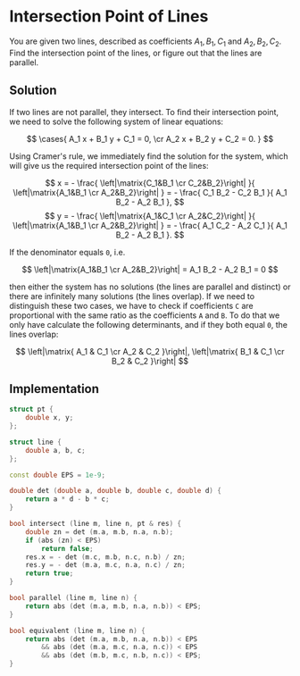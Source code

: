 <!--?title Intersection Point of Lines-->

# Intersection Point of Lines

You are given two lines, described as coefficients $A_1, B_1, C_1$ and $A_2, B_2, C_2$. Find the intersection point of the lines, or figure out that the lines are parallel.

## Solution

If two lines are not parallel, they intersect. To find their intersection point, we need to solve the following system of linear equations:

$$ \cases{ A_1 x + B_1 y + C_1 = 0, \cr
A_2 x + B_2 y + C_2 = 0. } $$

Using Cramer's rule, we immediately find the solution for the system, which will give us the required intersection point of the lines:

$$ x = - \frac{ \left|\matrix{C_1&B_1 \cr C_2&B_2}\right| }{ \left|\matrix{A_1&B_1 \cr A_2&B_2}\right| } = - \frac{ C_1 B_2 - C_2 B_1 }{ A_1 B_2 - A_2 B_1 }, $$
$$ y = - \frac{ \left|\matrix{A_1&C_1 \cr A_2&C_2}\right| }{ \left|\matrix{A_1&B_1 \cr A_2&B_2}\right| } = - \frac{ A_1 C_2 - A_2 C_1 }{ A_1 B_2 - A_2 B_1 }. $$

If the denominator equals `0`, i.e.

$$ \left|\matrix{A_1&B_1 \cr A_2&B_2}\right| = A_1 B_2 - A_2 B_1 = 0 $$

then either the system has no solutions (the lines are parallel and distinct) or there are infinitely many solutions (the lines overlap). If we need to distinguish these two cases, we have to check if coefficients `C` are proportional with the same ratio as the coefficients `A` and `B`. To do that we only have calculate the following determinants, and if they both equal `0`, the lines overlap:

$$ \left|\matrix{ A_1 & C_1 \cr A_2 & C_2 }\right|, \left|\matrix{ B_1 & C_1 \cr B_2 & C_2 }\right| $$

## Implementation

```cpp
struct pt {
	double x, y;
};

struct line {
	double a, b, c;
};

const double EPS = 1e-9;

double det (double a, double b, double c, double d) {
	return a * d - b * c;
}

bool intersect (line m, line n, pt & res) {
	double zn = det (m.a, m.b, n.a, n.b);
	if (abs (zn) < EPS)
		return false;
	res.x = - det (m.c, m.b, n.c, n.b) / zn;
	res.y = - det (m.a, m.c, n.a, n.c) / zn;
	return true;
}

bool parallel (line m, line n) {
	return abs (det (m.a, m.b, n.a, n.b)) < EPS;
}

bool equivalent (line m, line n) {
	return abs (det (m.a, m.b, n.a, n.b)) < EPS
		&& abs (det (m.a, m.c, n.a, n.c)) < EPS
		&& abs (det (m.b, m.c, n.b, n.c)) < EPS;
}
```
